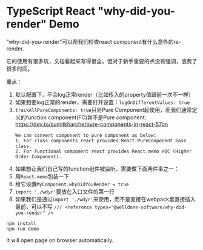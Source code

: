 TypeScript React "why-did-you-render" Demo
=================================

"why-did-you-render"可以帮我们检查react component有什么意外的re-render.

它的使用有很多坑，文档看起来写得很全，但对于新手重要的点没有强调，浪费了很多时间。

重点：
1. 默认配置下，不会log正常render（比如传入的property值跟前一次不一样）
2. 如果想要log正常的render，需要打开设置：`logOnDifferentValues: true`
3. `trackAllPureComponents: true`只对Pure Component起使用，而我们通常定义的function component(FC)并不是Pure component:
   https://dev.to/sumitkharche/pure-components-in-react-57on
   ```
   We can convert component to pure component as below:
   1. For class components react provides React.PureComponent base class.
   2. For Functional component react provides React.memo HOC (Higher Order Component).
   ```
4. 如果想让我们自己写的function组件被监听，需要做下面两件事之一：
  1. 用`React.memo`包装一下
  2. 给它设置`MyComponent.whyDidYouRender = true`
5. `import './wdyr'`要放在入口文件的第一行
6. 如果我们是通过`import './wdyr'`来使用，而不是直接在webpack里直接插入最前，可以不写
  `/// <reference types="@welldone-software/why-did-you-render" />`

```
npm install
npm run demo
```

It will open page on browser automatically.
